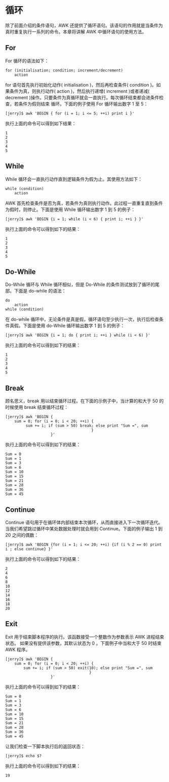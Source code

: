 # 循环 

除了前面介绍的条件语句，AWK 还提供了循环语句。该语句的作用就是当条件为真时重复执行一系列的命令。本章将讲解 AWK 中循环语句的使用方法。

## For

For 循环的语法如下： 

    for (initialisation; condition; increment/decrement)
        action

for 语句首先执行初始化动作( initialisation )，然后再检查条件( condition )。如果条件为真，则执行动作( action )，然后执行递增( increment )或者递减( decrement )操作。只要条件为真循环就会一直执行。每次循环结束都会进条件检查，若条件为假则结束 循环。下面的例子使用 For 循环输出数字 1 至 5： 

    [jerry]$ awk 'BEGIN { for (i = 1; i <= 5; ++i) print i }'

执行上面的命令可以得到如下结果： 

    1
    2
    3
    4
    5

## While

While 循环会一直执行动作直到逻辑条件为假为止。其使用方法如下： 

    while (condition)
        action

AWK 首先检查条件是否为真，若条件为真则执行动作。此过程一直重复直到条件为假时，则停止。下面是使用 While 循环输出数字 1 到 5 的例子： 

    [jerry]$ awk 'BEGIN {i = 1; while (i < 6) { print i; ++i } }'

执行上面的命令可以得到如下的结果： 

    1
    2
    3
    4
    5

## Do-While

Do-While 循环与 While 循环相似，但是 Do-While 的条件测试放到了循环的尾部。下面是 do-while 的语法： 

    do
        action
    while (condition)

在 do-while 循环中，无论条件是真是假，循环语句至少执行一次，执行后检查条件真假。下面是使用 do-While 循环输出数字 1 到 5 的例子： 

    [jerry]$ awk 'BEGIN {i = 1; do { print i; ++i } while (i < 6) }'

执行上面的命令可以得到如下的结果： 

    1
    2
    3
    4
    5

## Break

顾名思义，break 用以结束循环过程。在下面的示例子中，当计算的和大于 50 的时候使用 break 结束循环过程： 

    [jerry]$ awk 'BEGIN {
        sum = 0; for (i = 0; i < 20; ++i) { 
             sum += i; if (sum > 50) break; else print "Sum =", sum 
                                          } 
                        }'

执行上面的命令可以得到如下的结果： 

    Sum = 0
    Sum = 1
    Sum = 3
    Sum = 6
    Sum = 10
    Sum = 15
    Sum = 21
    Sum = 28
    Sum = 36
    Sum = 45

## Continue

Continue 语句用于在循环体内部结束本次循环，从而直接进入下一次循环迭代。当我们希望跳过循环中某处数据处理时就会用到 Continue。下面的例子输出 1 到 20 之间的偶数： 

    [jerry]$ awk 'BEGIN {for (i = 1; i <= 20; ++i) {if (i % 2 == 0) print i ; else continue} }'

执行上面的命令可以得到如下的结果： 

    2
    4
    6
    8
    10
    12
    14
    16
    18
    20

## Exit

Exit 用于结束脚本程序的执行。该函数接受一个整数作为参数表示 AWK 进程结束状态。 如果没有提供该参数，其默认状态为 0 。下面例子中当和大于 50 时结束 AWK 程序。 

    [jerry]$ awk 'BEGIN {
        sum = 0; for (i = 0; i < 20; ++i) {
            sum += i; if (sum > 50) exit(10); else print "Sum =", sum 
                                         } 
                        }'

执行上面的命令可以得到如下的结果： 

    Sum = 0
    Sum = 1
    Sum = 3
    Sum = 6
    Sum = 10
    Sum = 15
    Sum = 21
    Sum = 28
    Sum = 36
    Sum = 45

让我们检查一下脚本执行后的返回状态： 

    [jerry]$ echo $?

执行上面的命令可以得到如下的结果： 

    19

